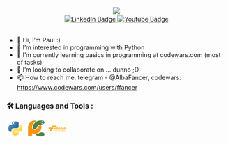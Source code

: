 
<div id="header" align="center">
  <img src="https://media.giphy.com/media/MeJgB3yMMwIaHmKD4z/giphy.gif" width="300"/>
  <div id="badges">
  <a href="@AlbaFancer">
    <img src="https://img.shields.io/badge/telegram-blue?logo=telegram&logoColor=white&style=for-the-badge" alt="LinkedIn Badge"/>
  </a>
  <a href="https://www.codewars.com/users/ffancer">
    <img src="https://img.shields.io/badge/CodeWars-red?style=for-the-badge" alt="Youtube Badge"/>
  </a>
</div>
  <img src="https://komarev.com/ghpvc/?username=ffancer&style=flat-square&color=blue" alt=""/>
</div>
 
 


- 👋 Hi, I’m Paul :)
- 👀 I’m interested in programming with Python
- 🌱 I’m currently learning basics in programming at codewars.com (most of tasks)
- 💞️ I’m looking to collaborate on ... dunno ;D
- 📫 How to reach me:
telegram - @AlbaFancer,
codewars: https://www.codewars.com/users/ffancer

### :hammer_and_wrench: Languages and Tools :
<div>
  <img src="https://github.com/devicons/devicon/blob/master/icons/python/python-original.svg" title="Python" alt="Python" width="40" height="40"/>&nbsp;
  <img src="https://github.com/devicons/devicon/blob/master/icons/pycharm/pycharm-original.svg" title="PyCharm" alt="PyCharm" width="40" height="40"/>&nbsp;
  <img src="https://github.com/devicons/devicon/blob/master/icons/amazonwebservices/amazonwebservices-plain-wordmark.svg" title="AWS" alt="AWS" width="40" height="40"/>&nbsp;
    
</div>
<!---
ffancer/ffancer is a ✨ special ✨ repository because its `README.md` (this file) appears on your GitHub profile.
You can click the Preview link to take a look at your changes.
--->
